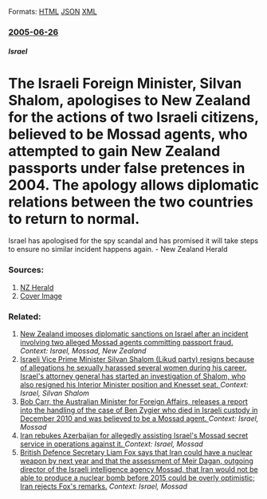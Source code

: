 
Formats: [HTML](/news/2005/06/26/the-israeli-foreign-minister-silvan-shalom-apologises-to-new-zealand-for-the-actions-of-two-israeli-citizens-believed-to-be-mossad-agent.html)  [JSON](/news/2005/06/26/the-israeli-foreign-minister-silvan-shalom-apologises-to-new-zealand-for-the-actions-of-two-israeli-citizens-believed-to-be-mossad-agent.json)  [XML](/news/2005/06/26/the-israeli-foreign-minister-silvan-shalom-apologises-to-new-zealand-for-the-actions-of-two-israeli-citizens-believed-to-be-mossad-agent.xml)  

### [2005-06-26](/news/2005/06/26/index.md)

##### Israel
#  The Israeli Foreign Minister, Silvan Shalom, apologises to New Zealand for the actions of two Israeli citizens, believed to be Mossad agents, who attempted to gain New Zealand passports under false pretences in 2004. The apology allows diplomatic relations between the two countries to return to normal. 

Israel has apologised for the spy scandal and has promised it will take steps to ensure no similar incident happens again. - New Zealand Herald


### Sources:

1. [NZ Herald](http://www.nzherald.co.nz/index.cfm?c_id=1&ObjectID=10332767)
1. [Cover Image](http://www.nzherald.co.nz/themes/1/img/social/nzhFBCover.png)

### Related:

1. [ New Zealand imposes diplomatic sanctions on Israel after an incident involving two alleged Mossad agents committing passport fraud. ](/news/2004/07/15/new-zealand-imposes-diplomatic-sanctions-on-israel-after-an-incident-involving-two-alleged-mossad-agents-committing-passport-fraud.md) _Context: Israel, Mossad, New Zealand_
2. [Israeli Vice Prime Minister Silvan Shalom (Likud party) resigns because of allegations he sexually harassed several women during his career. Israel's attorney general has started an investigation of Shalom, who also resigned his Interior Minister position and Knesset seat. ](/news/2015/12/21/israeli-vice-prime-minister-silvan-shalom-likud-party-resigns-because-of-allegations-he-sexually-harassed-several-women-during-his-career.md) _Context: Israel, Silvan Shalom_
3. [Bob Carr, the Australian Minister for Foreign Affairs, releases a report into the handling of the case of Ben Zygier who died in Israeli custody in December 2010 and was believed to be a Mossad agent. ](/news/2013/03/6/bob-carr-the-australian-minister-for-foreign-affairs-releases-a-report-into-the-handling-of-the-case-of-ben-zygier-who-died-in-israeli-cus.md) _Context: Israel, Mossad_
4. [Iran rebukes Azerbaijan for allegedly assisting Israel's Mossad secret service in operations against it. ](/news/2012/02/12/iran-rebukes-azerbaijan-for-allegedly-assisting-israel-s-mossad-secret-service-in-operations-against-it.md) _Context: Israel, Mossad_
5. [British Defence Secretary Liam Fox says that Iran could have a nuclear weapon by next year and that the assessment of Meir Dagan, outgoing director of the Israeli intelligence agency Mossad, that Iran would not be able to produce a nuclear bomb before 2015 could be overly optimistic; Iran rejects Fox's remarks.](/news/2011/01/31/british-defence-secretary-liam-fox-says-that-iran-could-have-a-nuclear-weapon-by-next-year-and-that-the-assessment-of-meir-dagan-outgoing-d.md) _Context: Israel, Mossad_

